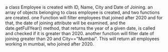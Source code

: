 a class Employee is created with ID, Name, City and Date of Joining.
an array of objects belonging to class employee is created, and two functions are created.
one Function will filter employees that joined after 2020 and for that, the date of joining attribute will be examined, and the date.getFullYear() method, that returns the year of a given date, is called and checked if it is greater than 2020.
another function will filter date of joining greater than 20 and City=="Mumbai". This will return all employees working in mumbai, who joined after 2020.
